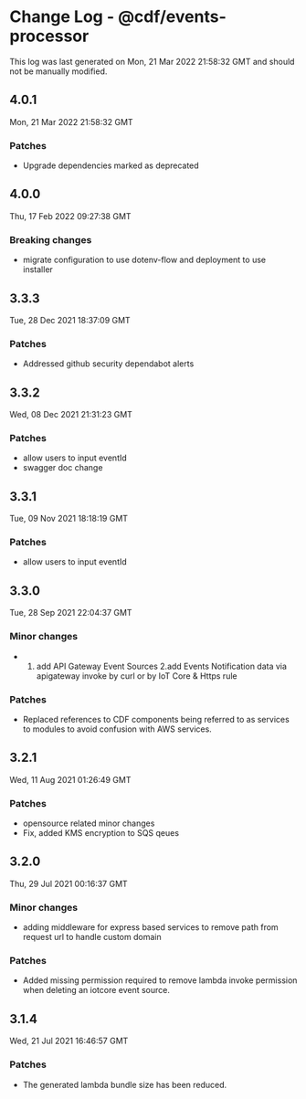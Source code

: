 # Change Log - @cdf/events-processor

This log was last generated on Mon, 21 Mar 2022 21:58:32 GMT and should not be manually modified.

## 4.0.1
Mon, 21 Mar 2022 21:58:32 GMT

### Patches

- Upgrade dependencies marked as deprecated

## 4.0.0
Thu, 17 Feb 2022 09:27:38 GMT

### Breaking changes

- migrate configuration to use dotenv-flow and deployment to use installer

## 3.3.3
Tue, 28 Dec 2021 18:37:09 GMT

### Patches

- Addressed github security dependabot alerts

## 3.3.2
Wed, 08 Dec 2021 21:31:23 GMT

### Patches

- allow users to input eventId
- swagger doc change

## 3.3.1
Tue, 09 Nov 2021 18:18:19 GMT

### Patches

- allow users to input eventId

## 3.3.0
Tue, 28 Sep 2021 22:04:37 GMT

### Minor changes

- 1. add API Gateway Event Sources 2.add Events Notification data via apigateway invoke by curl or by IoT Core & Https rule

### Patches

- Replaced references to CDF components being referred to as services to modules to avoid confusion with AWS services.

## 3.2.1
Wed, 11 Aug 2021 01:26:49 GMT

### Patches

- opensource related minor changes
- Fix, added KMS encryption to SQS qeues

## 3.2.0
Thu, 29 Jul 2021 00:16:37 GMT

### Minor changes

- adding middleware for express based services to remove path from request url to handle custom domain

### Patches

- Added missing permission required to remove lambda invoke permission when deleting an iotcore event source.

## 3.1.4
Wed, 21 Jul 2021 16:46:57 GMT

### Patches

- The generated lambda bundle size has been reduced.

